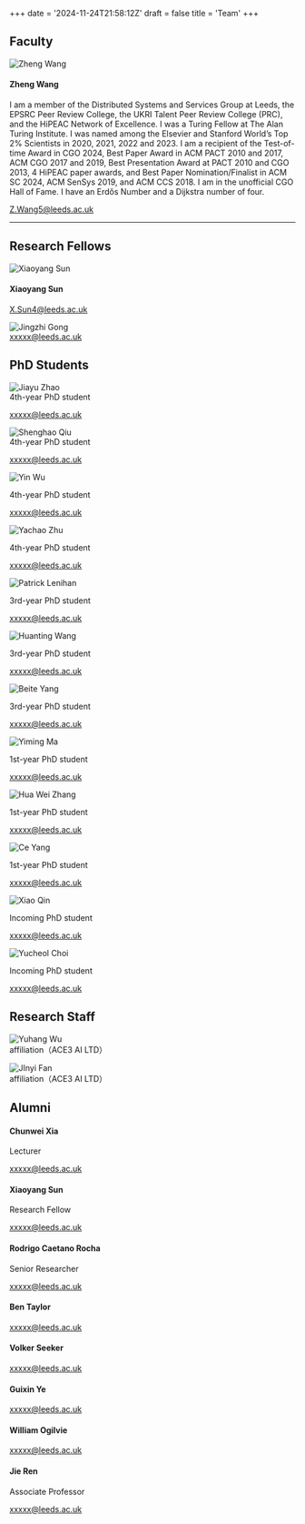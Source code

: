 +++
date = '2024-11-24T21:58:12Z'
draft = false
title = 'Team'
+++
## Faculty


![Zheng Wang](/img/zheng_wang.jpg)
#### Zheng Wang
I am a member of the Distributed Systems and Services Group at Leeds, the EPSRC Peer Review College, the UKRI Talent Peer Review College (PRC), and the HiPEAC Network of Excellence. I was a Turing Fellow at The Alan Turing Institute. I was named among the Elsevier and Stanford World’s Top 2% Scientists in 2020, 2021, 2022 and 2023. I am a recipient of the Test-of-time Award in CGO 2024, Best Paper Award in ACM PACT 2010 and 2017, ACM CGO 2017 and 2019, Best Presentation Award at PACT 2010 and CGO 2013, 4 HiPEAC paper awards, and Best Paper Nomination/Finalist in ACM SC 2024, ACM SenSys 2019, and ACM CCS 2018. I am in the unofficial CGO Hall of Fame. I have an Erdős Number and a Dijkstra number of four.

Z.Wang5@leeds.ac.uk

---

## Research Fellows
![Xiaoyang Sun](/img/xiaoyang_sun.jpg)

#### Xiaoyang Sun  
X.Sun4@leeds.ac.uk

![Jingzhi Gong](/img/Jingzhi_Gong.jpg)  
xxxxx@leeds.ac.uk
## PhD Students
![Jiayu Zhao](/img/rishiraj.jpg)  
4th-year PhD student

xxxxx@leeds.ac.uk

![Shenghao Qiu](/img/shenghao_qiu.jpg)  
4th-year PhD student

xxxxx@leeds.ac.uk

![Yin Wu](/img/rishiraj.jpg) 

4th-year PhD student

xxxxx@leeds.ac.uk

![Yachao Zhu](/img/rishiraj.jpg)

4th-year PhD student  

xxxxx@leeds.ac.uk

![Patrick Lenihan](/img/rishiraj.jpg)  

3rd-year PhD student

xxxxx@leeds.ac.uk

![Huanting Wang](/img/rishiraj.jpg)  

3rd-year PhD student

xxxxx@leeds.ac.uk

![Beite Yang](/img/rishiraj.jpg)  

3rd-year PhD student

xxxxx@leeds.ac.uk

![Yiming Ma](/img/rishiraj.jpg)  

1st-year PhD student

xxxxx@leeds.ac.uk

![Hua Wei Zhang](/img/rishiraj.jpg)  

1st-year PhD student

xxxxx@leeds.ac.uk

![Ce Yang](/img/rishiraj.jpg)  

1st-year PhD student

xxxxx@leeds.ac.uk

![Xiao Qin](/img/rishiraj.jpg)  

Incoming PhD student 

xxxxx@leeds.ac.uk

![Yucheol Choi](/img/rishiraj.jpg)  

Incoming PhD student

xxxxx@leeds.ac.uk

## Research Staff
![Yuhang Wu](/img/rishiraj.jpg)  
affiliation（ACE3 AI LTD）

![JInyi Fan](/img/rishiraj.jpg)  
affiliation（ACE3 AI LTD）
## Alumni
#### Chunwei Xia
Lecturer

xxxxx@leeds.ac.uk

#### Xiaoyang Sun  
Research Fellow

xxxxx@leeds.ac.uk

#### Rodrigo Caetano Rocha
Senior Researcher

xxxxx@leeds.ac.uk

#### Ben Taylor
xxxxx@leeds.ac.uk

#### Volker Seeker
xxxxx@leeds.ac.uk

#### Guixin Ye  
xxxxx@leeds.ac.uk

#### William Ogilvie
xxxxx@leeds.ac.uk

#### Jie Ren 
Associate Professor

xxxxx@leeds.ac.uk